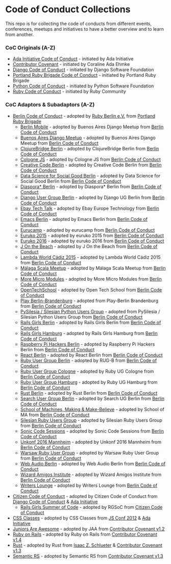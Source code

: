 # Code of Conduct Collections

This repo is for collecting the code of conducts from different events, conferences, meetups and initiatives to have a better overview and to learn from another.

### CoC Originals (A-Z)

* [Ada Initiative Code of Conduct](http://adainitiative.org/2014/02/18/howto-design-a-code-of-conduct-for-your-community/) - initiated by Ada Initiative
* [Contributor Covenant](http://contributor-covenant.org/) - initiated by Coraline Ada Ehmke
* [Django Code of Conduct](https://www.djangoproject.com/conduct/) - initiated by Django Software Foundation
* [Portland Ruby Brigade Code of Conduct](http://pdxruby.org/codeofconduct) - initiated by Portland Ruby Brigade
* [Python Code of Conduct](https://www.python.org/psf/codeofconduct/) - initiated by Python Software Foundation
* [Ruby Code of Conduct](https://www.ruby-lang.org/en/conduct/) - initiated by Ruby Community

### CoC Adaptors & Subadaptors (A-Z)
* [Berlin Code of Conduct](http://berlincodeofconduct.org/) - adopted by [Ruby Berlin e.V.](http://www.rubyberlin.org) from [Portland Ruby Brigade](http://pdxruby.org/codeofconduct)
  * [Berlin Mobile](http://www.meetup.com/Buenos-Aires-Django-Meetup/) - adopted by Buenos Aires Django Meetup from [Berlin Code of Conduct](http://berlincodeofconduct.org/)
  * [Buenos Aires Django Meetup](http://www.meetup.com/Buenos-Aires-Django-Meetup/) - adopted by Buenos Aires Django Meetup from [Berlin Code of Conduct](http://berlincodeofconduct.org/)
  * [ClojureBridge Berlin](https://clojurebridge-berlin.github.io/) - adopted by ClojureBridge Berlin from [Berlin Code of Conduct](http://berlincodeofconduct.org/)
  * [Cologne JS](http://colognejs.de/) - adopted by Cologne JS from [Berlin Code of Conduct](http://berlincodeofconduct.org/)
  * [Creative Code Berlin](https://groups.google.com/forum/#!forum/creativecodeberlin) - adopted by Creative Code Berlin from [Berlin Code of Conduct](http://berlincodeofconduct.org/)
  * [Data Science for Social Good Berlin](http://dssg-berlin.org/) - adopted by Data Science for Social Good Berlin from [Berlin Code of Conduct](http://berlincodeofconduct.org/)
  * [Diaspora* Berlin](https://dber.org/) - adopted by Diaspora* Berlin from [Berlin Code of Conduct](http://berlincodeofconduct.org/)  
  * [Django User Group Berlin](http://www.meetup.com/django-user-group-berlin/) - adopted by Django UG Berlin from [Berlin Code of Conduct](http://berlincodeofconduct.org/)
  * [Ebay Tech Talk](http://www.meetup.com/eBay-Europe-Technology/) - adopted by Ebay Europe Technology from [Berlin Code of Conduct](http://berlincodeofconduct.org/)  
  * [Emacs Berlin](http://emacs-berlin.org) - adopted by Emacs Berlin from [Berlin Code of Conduct](http://berlincodeofconduct.org/)
  * [Eurucamp](http://www.eurucamp.org/) - adopted by eurucamp from [Berlin Code of Conduct](http://berlincodeofconduct.org/)  
  * [Euruko 2015](http://www.euruko2015.org/) - adopted by euruko 2015 from [Berlin Code of Conduct](http://berlincodeofconduct.org/)
  * [Euruko 2016](http://euruko2016.org/) - adopted by euruko 2016 from [Berlin Code of Conduct](http://berlincodeofconduct.org/)
  * [J On the Beach](http://www.jonthebeach.com/) - adopted by J On the Beach from [Berlin Code of Conduct](http://berlincodeofconduct.org/)
  * [Lambda World Cádiz 2015](http://www.lambda.world/) - adopted by Lambda World Cádiz 2015 from [Berlin Code of Conduct](http://berlincodeofconduct.org/)
  * [Málaga Scala Meetup](http://www.meetup.com/Malaga-Scala/) - adopted by Málaga Scala Meetup from [Berlin Code of Conduct](http://berlincodeofconduct.org/)
  * [More Micro Modules](http://moremicromodules.org/) - adopted by More Micro Modules from [Berlin Code of Conduct](http://berlincodeofconduct.org/)
  * [OpenTechSchool](http://www.opentechschool.org/) - adopted by Open Tech School from [Berlin Code of Conduct](http://berlincodeofconduct.org/)
  * [Play Berlin-Brandenburg](http://www.meetup.com/Play-Berlin-Brandenburg/) - adopted from Play-Berlin Brandenburg from [Berlin Code of Conduct](http://berlincodeofconduct.org/)
  * [PySilesia / Silesian Python Users Group](http://pysilesia.org/) - adopted from PySilesia / Silesian Python Users Group from [Berlin Code of Conduct](http://berlincodeofconduct.org/)
  * [Rails Girls Berlin](http://railsgirlsberlin.de/) - adopted by Rails Girls Berlin from [Berlin Code of Conduct](http://berlincodeofconduct.org/)
  * [Rails Girls Hamburg](http://railsgirlsberlin.de/) - adopted by Rails Girls Hamburg from [Berlin Code of Conduct](http://berlincodeofconduct.org/)
  * [Raspberry Pi Hackers Berlin](http://www.meetup.com/es-ES/RaspberryPi-Hackers-en-Sevilla/) - adopted by Raspberry Pi Hackers Berlin from [Berlin Code of Conduct](http://berlincodeofconduct.org/)
  * [React Berlin](http://www.meetup.com/React-Berlin/) - adopted by React Berlin from [Berlin Code of Conduct](http://berlincodeofconduct.org/)
  * [Ruby User Group Berlin](http://www.rug-b.de) - adopted by RUG-B from [Berlin Code of Conduct](http://berlincodeofconduct.org/)
  * [Ruby User Group Cologne](http://www.colognerb.de/) - adopted by Ruby UG Cologne from [Berlin Code of Conduct](http://berlincodeofconduct.org/)
  * [Ruby User Group Hamburg](http://hamburg.onruby.de/) - adopted by Ruby UG Hamburg from [Berlin Code of Conduct](http://berlincodeofconduct.org/)
  * [Rust Berlin](http://www.meetup.com/Rust-Berlin/) - adopted by Rust Berlin from [Berlin Code of Conduct](http://berlincodeofconduct.org/)  
  * [Search User Group Berlin](http://www.meetup.com/Search-UG-Berlin/) - adopted by Search UG Berlin from [Berlin Code of Conduct](http://berlincodeofconduct.org/)
  * [School of Machines, Making & Make-Believe](http://schoolofma.org/) - adopted by School of MA from [Berlin Code of Conduct](http://berlincodeofconduct.org/)
  * [Silesian Ruby Users Group](https://srug.pl/) - adopted by Silesian Ruby Users Group from [Berlin Code of Conduct](http://berlincodeofconduct.org/)
  * [Sonic Code Sessions](http://spektrumberlin.de/communities/sonic-code-sessions/about.html) - adopted by Sonic Code Sessions from [Berlin Code of Conduct](http://berlincodeofconduct.org/)
  * [Unkonf 2016 Mannheim](https://www.unkonf.de/) - adopted by Unkonf 2016 Mannheim from [Berlin Code of Conduct](http://berlincodeofconduct.org/)
  * [Warsaw Ruby User Group](http://wrug.eu/) - adopted by Warsaw Ruby User Group from [Berlin Code of Conduct](http://berlincodeofconduct.org/)
  * [Web Audio Berlin](http://www.meetup.com/Berlin-Web-Audio-Meetup/) - adopted by Web Audio Berlin from [Berlin Code of Conduct](http://berlincodeofconduct.org/)  
  * [Wizard Amigos Institute](http://wizard.amigos.institute/) - adopted by Wizard Amigos Institute from [Berlin Code of Conduct](http://berlincodeofconduct.org/)
  * [Writers Lounge](http://www.meetup.com/letswrite/) - adopted by Writers Lounge from [Berlin Code of Conduct](http://berlincodeofconduct.org/)
* [Citizen Code of Conduct](http://citizencodeofconduct.org/) - adopted by Citizen Code of Conduct from [Django Code of Conduct](https://www.djangoproject.com/conduct/) & [Ada Initiative](http://geekfeminism.wikia.com/wiki/Conference_anti-harassment/Policy)
  * [Rails Girls Summer of Code](http://railsgirlssummerofcode.org/about/code-of-conduct/) - adopted by RGSoC from [Citizen Code of Conduct](http://citizencodeofconduct.org/)
* [CSS Classes](http://cssclasses.cssconf.eu/code-of-conduct/) - adopted by CSS Classes from [JS Conf 2012](http://2012.jsconf.us/#/about) & [Ada Initiative](http://geekfeminism.wikia.com/wiki/Conference_anti-harassment/Policy)
* [Juniors Are Awesome](https://github.com/rubycorns/jaa/blob/master/CODE_OF_CONDUCT_EN.md) - adopted by JAA from [Contributor Covenant v1.2](http://contributor-covenant.org/version/1/2/0/)
* [Ruby on Rails](http://rubyonrails.org/conduct/) - adopted by Ruby on Rails from [Contributor Covenant v1.4](http://contributor-covenant.org/version/1/4/)
* [Rust](https://www.rust-lang.org/conduct.html) - adopted by Rust from [Isaac Z. Schlueter](http://blog.izs.me/post/30036893703/policy-on-trolling) & [Contributor Covenant v1.3](http://contributor-covenant.org/version/1/3/0/)
* [Semantic RS](https://github.com/semantic-rs/semantic-rs) - adopted by Semantic RS from [Contributor Covenant v1.3](http://contributor-covenant.org/version/1/3/0/)
